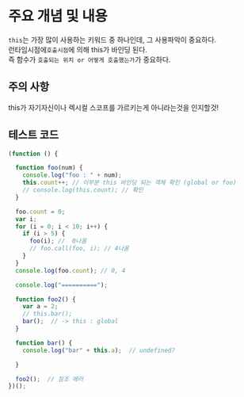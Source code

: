 # 주요 개념 및 내용
`this`는 가장 많이 사용하는 키워드 중 하나인데, 그 사용파악이 중요하다.  
런타임시점에`호출시점`에 의해 this가 바인딩 된다.  
즉 함수가 `호출되는 위치 or 어떻게 호출했는가`가 중요하다.

## 주의 사항
this가 자기자신이나 렉시컬 스코프를 가르키는게 아니라는것을 인지할것!

## 테스트 코드

```javascript
(function () {

  function foo(num) {
    console.log("foo : " + num);
    this.count++; // 이부분 this 바인딩 되는 객체 확인 (global or foo)
    // console.log(this.count); // 확인
  }

  foo.count = 0;
  var i;
  for (i = 0; i < 10; i++) {
    if (i > 5) {
      foo(i); //  0나옴
      // foo.call(foo, i); // 4나옴
    }
  }
  console.log(foo.count); // 0, 4

  console.log("==========");

  function foo2() {
    var a = 2;
    // this.bar();
    bar();  // -> this : global
  }

  function bar() {
    console.log("bar" + this.a);  // undefined?

  }

  foo2();  // 참조 에러
})();
```

